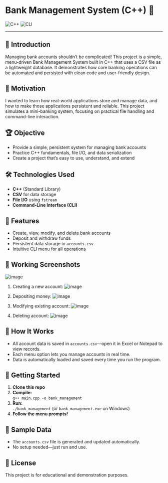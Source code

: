 # Bank Management System (C++) 🚀

![C++](https://img.shields.io/badge/language-C++-blue.svg) ![CLI](https://img.shields.io/badge/interface-CLI-green.svg)

---

## 🌟 Introduction

Managing bank accounts shouldn’t be complicated! This project is a simple, menu-driven Bank Management System built in C++ that uses a CSV file as a lightweight database. It demonstrates how core banking operations can be automated and persisted with clean code and user-friendly design.

## 🎯 Motivation

I wanted to learn how real-world applications store and manage data, and how to make those applications persistent and reliable. This project simulates a mini-banking system, focusing on practical file handling and command-line interaction.

## 🏆 Objective

- Provide a simple, persistent system for managing bank accounts
- Practice C++ fundamentals, file I/O, and data serialization
- Create a project that’s easy to use, understand, and extend

## 🛠️ Technologies Used

- **C++** (Standard Library)
- **CSV** for data storage
- **File I/O** using `fstream`
- **Command-Line Interface (CLI)**

## 🚀 Features

- Create, view, modify, and delete bank accounts
- Deposit and withdraw funds
- Persistent data storage in `accounts.csv`
- Intuitive CLI menu for all operations

## 📸 Working Screenshots

![image](https://github.com/user-attachments/assets/d848d713-ca6e-4f14-a947-da87c7a838fa)

1. Creating a new account:
![image](https://github.com/user-attachments/assets/9fafd14f-8799-4c2d-b1db-478c6d1078bf)

2. Depositing money:
![image](https://github.com/user-attachments/assets/e6e34e96-42a3-476f-8d2e-d528d59820ce)

3. Modifying existing account:
![image](https://github.com/user-attachments/assets/3c4e8538-6372-4905-bbad-7d7a2639991b)

4. Deleting account:
![image](https://github.com/user-attachments/assets/8675391c-8a82-452c-b3de-a8bb4d6d2511)





## 📝 How It Works

- All account data is saved in `accounts.csv`—open it in Excel or Notepad to view records.
- Each menu option lets you manage accounts in real time.
- Data is automatically loaded and saved every time you run the program.

## 🚦 Getting Started

1. **Clone this repo**
2. **Compile:**  
   `g++ main.cpp -o bank_management`
3. **Run:**  
   `./bank_management` (or `bank_management.exe` on Windows)
4. **Follow the menu prompts!**

## 📂 Sample Data

- The `accounts.csv` file is generated and updated automatically.
- No setup needed—just run and use.

## 📄 License

This project is for educational and demonstration purposes.
